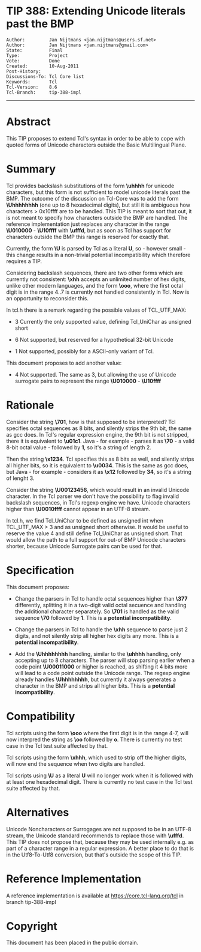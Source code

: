 # TIP 388: Extending Unicode literals past the BMP
	Author:         Jan Nijtmans <jan.nijtmans@users.sf.net>
	Author:         Jan Nijtmans <jan.nijtmans@gmail.com>
	State:          Final
	Type:           Project
	Vote:           Done
	Created:        10-Aug-2011
	Post-History:   
	Discussions-To: Tcl Core list
	Keywords:       Tcl
	Tcl-Version:    8.6
	Tcl-Branch:     tip-388-impl
-----

# Abstract

This TIP proposes to extend Tcl's syntax in order to be able to cope with
quoted forms of Unicode characters outside the Basic Multilingual Plane.

# Summary

Tcl provides backslash substitutions of the form **\\uhhhh** for unicode
characters, but this form is not sufficient to model unicode literals past the
BMP. The outcome of the discussion on Tcl-Core was to add the form
**\\Uhhhhhhhh** \(one up to 8 hexadecimal digits\), but still it is
ambiguous how characters > 0x10ffff are to be handled. This TIP is meant to
sort that out, it is not meant to specify how characters outside the BMP are
handled. The reference implementation just replaces any character in the range
**\\U010000** - **\\U10ffff** with **\\ufffd**, but as soon as Tcl has
support for characters outside the BMP this range is reserved for exactly that.

Currently, the form **\\U** is parsed by Tcl as a literal **U**, so -
however small - this change results in a non-trivial potential incompatibility
which therefore requires a TIP.

Considering backslash sequences, there are two other forms which are currently
not consistent: **\\xhh** accepts an unlimited number of hex digits, unlike
other modern languages, and the form **\\ooo**, where the first octal digit
is in the range 4..7 is currently not handled consistently in Tcl. Now is an
opportunity to reconsider this.

In tcl.h there is a remark regarding the possible values of TCL\_UTF\_MAX:

 * 3 Currently the only supported value, defining Tcl\_UniChar as unsigned
   short

 * 6 Not supported, but reserved for a hypothetical 32-bit Unicode

 * 1 Not supported, possibly for a ASCII-only variant of Tcl.

This document proposes to add another value:

 * 4 Not supported. The same as 3, but allowing the use of Unicode surrogate
   pairs to represent the range **\\U010000** - **\\U10ffff**

# Rationale

Consider the string **\\701**, how is that supposed to be interpreted?  Tcl
specifies octal sequences as 8 bits, and silently strips the 9th bit, the same
as gcc does. In Tcl's regular expression engine, the 9th bit is not stripped,
there it is equivalent to **\\u01c1**.  Java - for example - parses it as
**\\70** - a valid 8-bit octal value - followed by **1**, so it's a string
of length 2.

Then the string **\\x1234**. Tcl specifies this as 8 bits as well, and
silently strips all higher bits, so it is equivalent to **\\u0034**.  This is
the same as gcc does, but Java  - for example - considers it as **\\x12**
followed by **34**, so it's a string of lenght 3.

Consider the string **\\U00123456**, which would result in an invalid Unicode
character. In the Tcl parser we don't have the possibility to flag invalid
backslash sequences, in Tcl's regexp engine we have.  Unicode characters
higher than **\\U0010ffff** cannot appear in an UTF-8 stream.

In tcl.h, we find Tcl\_UniChar to be defined as unsigned int when TCL\_UTF\_MAX >
3 and as unsigned short otherwise. It would be useful to reserve the value 4
and still define Tcl\_UniChar as unsigned short. That would allow the path to
a full support for out-of BMP Unicode characters shorter, because Unicode
Surrogate pairs can be used for that.

# Specification

This document proposes:

 * Change the parsers in Tcl to handle octal sequences higher than **\\377**
   differently, splitting it in a two-digit valid octal secuence and handling
   the additional character separately. So **\\701** is handled as the valid
   sequence **\\70** followed by **1**.
   This is a **potential incompatibility**.

 * Change the parsers in Tcl to handle the **\\xhh** sequence to parse just 2
   digits, and not silently strip all higher hex digits any more.  This is a
   **potential incompatibility**.

 * Add the **\\Uhhhhhhhh** handling, similar to the **\\uhhhh** handling,
   only accepting up to 8 characters. The parser will stop parsing earlier
   when a code point **\\U00011000** or higher is reached, as shifting it 4
   bits more will lead to a code point outside the Unicode range.  The regexp
   engine already handles **\\Uhhhhhhhh**, but currently it always generates
   a character in the BMP and strips all higher bits.  This is a **potential
   incompatibility**.

# Compatibility

Tcl scripts using the form **\\ooo** where the first digit is in the range
4-7, will now interpred the string as **\\oo** followed by **o**. There is
currently no test case in the Tcl test suite affected by that.

Tcl scripts using the form **\\xhhh**, which used to strip off the higher
digits, will now end the sequence when two digits are handled.

Tcl scripts using **\\U** as a literal **U** will no longer work when it is
followed with at least one hexadecimal digit.  There is currently no test case
in the Tcl test suite affected by that.

# Alternatives

Unicode Noncharacters or Surrogages are not supposed to be in an UTF-8
stream, the Unicode standard recommends to replace those with **\\ufffd**.
This TIP does not propose that, because they may be used internally e.g. as
part of a character range in a regular expression. A better place to do
that is in the Utf8-To-Utf8 conversion, but that's outside the scope of
this TIP.

# Reference Implementation

A reference implementation is available at <https://core.tcl-lang.org/tcl> in branch
tip-388-impl

# Copyright

This document has been placed in the public domain.

